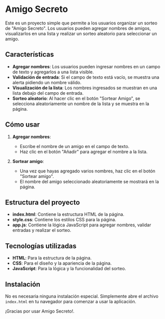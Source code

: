 # Amigo Secreto

Este es un proyecto simple que permite a los usuarios organizar un sorteo de "Amigo Secreto". Los usuarios pueden agregar nombres de amigos, visualizarlos en una lista y realizar un sorteo aleatorio para seleccionar un amigo.

## Características

- **Agregar nombres**: Los usuarios pueden ingresar nombres en un campo de texto y agregarlos a una lista visible.
- **Validación de entrada**: Si el campo de texto está vacío, se muestra una alerta pidiendo un nombre válido.
- **Visualización de la lista**: Los nombres ingresados se muestran en una lista debajo del campo de entrada.
- **Sorteo aleatorio**: Al hacer clic en el botón "Sortear Amigo", se selecciona aleatoriamente un nombre de la lista y se muestra en la página.

## Cómo usar

1. **Agregar nombres**:
   - Escribe el nombre de un amigo en el campo de texto.
   - Haz clic en el botón "Añadir" para agregar el nombre a la lista.

2. **Sortear amigo**:
   - Una vez que hayas agregado varios nombres, haz clic en el botón "Sortear amigo".
   - El nombre del amigo seleccionado aleatoriamente se mostrará en la página.

## Estructura del proyecto

- **index.html**: Contiene la estructura HTML de la página.
- **style.css**: Contiene los estilos CSS para la página.
- **app.js**: Contiene la lógica JavaScript para agregar nombres, validar entradas y realizar el sorteo.

## Tecnologías utilizadas

- **HTML**: Para la estructura de la página.
- **CSS**: Para el diseño y la apariencia de la página.
- **JavaScript**: Para la lógica y la funcionalidad del sorteo.

## Instalación

No es necesaria ninguna instalación especial. Simplemente abre el archivo `index.html` en tu navegador para comenzar a usar la aplicación.



¡Gracias por usar Amigo Secreto!.